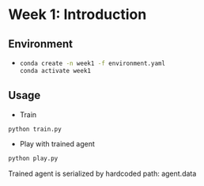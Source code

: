# Week 1: Introduction

## Environment

* ```bash
  conda create -n week1 -f environment.yaml
  conda activate week1
  ```

## Usage

* Train

```bash
python train.py
```

* Play with trained agent

```bash
python play.py
```

Trained agent is serialized by hardcoded path: agent.data
